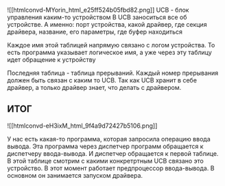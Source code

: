 ![[htmlconvd-MYorin_html_e25ff524b05fbd82.png]]
UCB - блок управления каким-то устройством
В UCB заноситься все об устройстве. А именно: порт устройства, какой драйвер, где секция драйвера, название, его параметры, где буфер находиться

Каждое имя этой таблицей напрямую связано с логом устройства.
То есть программа указывает логическое имя, а уже через эту таблицу идет обращение к устройству

Последняя таблица - таблица прерываний. Каждый номер прерывания должен быть связан с каким то UCB. Так как UCB хранит в себе драйвер, а только драйвер знает, что делать с драйвером.

## ИТОГ
![[htmlconvd-eH3ixM_html_9f4a9d72427b5106.png]]

У нас есть какая-то программа, которая запросила операцию ввода вывода. Эта программа через диспетчер программ обращается к диспетчеру ввода-вывода. И диспетчер обращается к первой таблице. В этой таблице смотрим с какими конкретртным UCB связано это устройство. В этот момент работает предпроцессор ввода-вывода. В основном он занимается запуском драйвера. 
